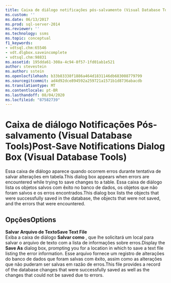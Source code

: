 ```yaml
---
title: Caixa de diálogo notificações pós-salvamento (Visual Database Tools) | Microsoft Docs
ms.custom: ''
ms.date: 06/13/2017
ms.prod: sql-server-2014
ms.reviewer: ''
ms.technology: ssms
ms.topic: conceptual
f1_keywords:
- vdtsql.chm:65546
- vdt.dlgbox.saveincomplete
- vdtsql.chm:98831
ms.assetid: 195dda61-308a-4c94-8f57-1fd01ab1e521
author: stevestein
ms.author: sstein
ms.openlocfilehash: b33b83338f1886a464d1831146db683008779799
ms.sourcegitcommit: ad4d92dce894592a259721a1571b1d8736abacdb
ms.translationtype: MT
ms.contentlocale: pt-BR
ms.lasthandoff: 08/04/2020
ms.locfileid: "87582739"
---
```

# <a name="post-save-notifications-dialog-box-visual-database-tools"></a><span data-ttu-id="09820-102">Caixa de diálogo Notificações Pós-salvamento (Visual Database Tools)</span><span class="sxs-lookup"><span data-stu-id="09820-102">Post-Save Notifications Dialog Box (Visual Database Tools)</span></span>
  <span data-ttu-id="09820-103">Essa caixa de diálogo aparece quando ocorrem erros durante tentativa de salvar alterações em tabela.</span><span class="sxs-lookup"><span data-stu-id="09820-103">This dialog box appears when errors are encountered while trying to save changes to a table.</span></span> <span data-ttu-id="09820-104">Essa caixa de diálogo lista os objetos salvos com êxito no banco de dados, os objetos que não foram salvos e os erros encontrados.</span><span class="sxs-lookup"><span data-stu-id="09820-104">This dialog box lists the objects that were successfully saved in the database, the objects that were not saved, and the errors that were encountered.</span></span>  
  
## <a name="options"></a><span data-ttu-id="09820-105">Opções</span><span class="sxs-lookup"><span data-stu-id="09820-105">Options</span></span>  
 <span data-ttu-id="09820-106">**Salvar Arquivo de Texto**</span><span class="sxs-lookup"><span data-stu-id="09820-106">**Save Text File**</span></span>  
 <span data-ttu-id="09820-107">Exiba a caixa de diálogo **Salvar como** , que lhe solicitará um local para salvar o arquivo de texto com a lista de informações sobre erros.</span><span class="sxs-lookup"><span data-stu-id="09820-107">Display the **Save As** dialog box, prompting you for a location in which to save a text file listing the error information.</span></span> <span data-ttu-id="09820-108">Esse arquivo fornece um registro de alterações do banco de dados que foram salvas com êxito, assim como as alterações que não puderam ser salvas em razão de erros.</span><span class="sxs-lookup"><span data-stu-id="09820-108">This file provides a record of the database changes that were successfully saved as well as the changes that could not be saved due to errors.</span></span>  
  
  
